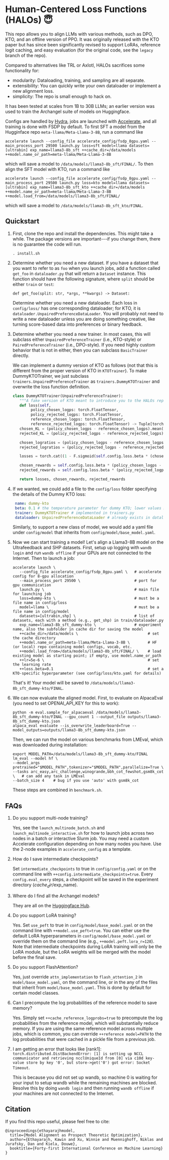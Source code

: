 
# **H**um**a**n-Centered **Lo**ss Functions (HALOs) :innocent:

This repo allows you to align LLMs with various methods, such as DPO, KTO, and an offline version of PPO.
It was originally released with the KTO paper but has since been significantly revised to support LoRAs, reference logit caching, and easy evaluation (for the original code, see the `legacy` branch of the repo).

Compared to alternatives like TRL or Axlotl, HALOs sacrifices some functionality for:
- modularity: Dataloading, training, and sampling are all separate.
- extensibility: You can quickly write your own dataloader or implement a new alignment loss.
- simplicity: The repo is small enough to hack on.

It has been tested at scales from 1B to 30B LLMs; an earlier version was used to train the Archangel suite of models on Huggingface.

Configs are handled by [Hydra](https://hydra.cc/), jobs are launched with [Accelerate](https://huggingface.co/docs/accelerate/en/index), and all training is done with FSDP by default. To first SFT a model from the Hugginface repo `meta-llama/Meta-Llama-3-8B`, run a command like

```accelerate launch --config_file accelerate_config/fsdp_8gpu.yaml --main_process_port 29500 launch.py loss=sft model=llama datasets=[ultrabin] exp_name=llama3-8b_sft ++cache_dir=/data/models ++model.name_or_path=meta-llama/Meta-Llama-3-8B```

which will save a model to `/data/models/llama3-8b_sft/FINAL/`. To then align the SFT model with KTO, run a command like

```accelerate launch --config_file accelerate_config/fsdp_8gpu.yaml --main_process_port 29500 launch.py loss=kto model=llama datasets=[ultrabin] exp_name=llama3-8b_sft_kto ++cache_dir=/data/models ++model.name_or_path=meta-llama/Meta-Llama-3-8B ++model.load_from=/data/models/llama3-8b_sft/FINAL/```

which will save a model to `/data/models/llama3-8b_sft_kto/FINAL`.


## Quickstart

1. First, clone the repo and install the dependencies. This might take a while. The package versions are important---if you change them, there is no guarantee the code will run.

   ```console
   . install.sh
   ```

2. Determine whether you need a new dataset. If you have a dataset that you want to refer to as `foo` when you launch jobs, add a function called `get_foo` in `dataloader.py` that will return a `Dataset` instance. This function should have the following signature, where `split` should be either `train` or `test`:

   ```def get_foo(split: str, *args, **kwargs) -> Dataset:```
    
   Determine whether you need a new dataloader. Each loss in `config/loss/` has one corresponding dataloader; for KTO, it is `dataloader.UnpairedPreferenceDataLoader`. You will probably not need to write a new dataloader unless you are doing something creative, like turning score-based data into preferences or binary feedback. 

3. Determine whether you need a new trainer. In most cases, this will subclass either `UnpairedPreferenceTrainer` (i.e., KTO-style) or `PairedPreferenceTrainer` (i.e., DPO-style). If you need highly custom behavior that is not in either, then you can subclass `BasicTrainer` directly.

   We can implement a dummy version of KTO as follows (not that this is different from the proper version of KTO in `KTOTrainer`). To make DummyKTOTrainer, we just subclass `trainers.UnpairedPreferenceTrainer` as `trainers.DummyKTOTrainer` and overwrite the loss function definition. 

   ```python
   class DummyKTOTrainer(UnpairedPreferenceTrainer):
      """A fake version of KTO meant to introduce you to the HALOs repo."""
      def loss(self,
           policy_chosen_logps: torch.FloatTensor,
           policy_rejected_logps: torch.FloatTensor,
           reference_chosen_logps: torch.FloatTensor,
           reference_rejected_logps: torch.FloatTensor) -> Tuple[torch.FloatTensor, torch.FloatTensor, torch.FloatTensor]:
      chosen_KL = (policy_chosen_logps - reference_chosen_logps).mean().clamp(min=0)
      rejected_KL = (policy_rejected_logps - reference_rejected_logps).mean().clamp(min=0)

      chosen_logratios = (policy_chosen_logps - reference_chosen_logps)
      rejected_logratios = (policy_rejected_logps - reference_rejected_logps)

      losses = torch.cat((1 - F.sigmoid(self.config.loss.beta * (chosen_logratios - rejected_KL)), 1 - F.sigmoid(self.config.loss.beta * (chosen_KL - rejected_logratios))), 0)

      chosen_rewards = self.config.loss.beta * (policy_chosen_logps - reference_chosen_logps).detach()
      rejected_rewards = self.config.loss.beta * (policy_rejected_logps - reference_rejected_logps).detach()

      return losses, chosen_rewards, rejected_rewards
   ```

4. If we wanted, we could add a file to the `config/loss` folder specifying the details of the Dummy KTO loss:

   ```yaml
    name: dummy-kto
    beta: 0.1 # the temperature parameter for dummy KTO; lower values mean we care less about the reference model
    trainer: DummyKTOTrainer # implemented in trainers.py
    dataloader: UnpairedPreferenceDataLoader # already exists in dataloaders.py
    ```
    
    Similarly, to support a new class of model, we would add a yaml file under `config/model` that inherits from `config/model/base_model.yaml`.

5. Now we can start training a model! Let's align a Llama3-8B model on the Ultrafeedback and SHP datasets. First, setup up logging with `wandb login` and run `wandb offline` if your GPUs are not connected to the Internet. Then to launch a job:

   ```console
   accelerate launch \
      --config_file accelerate_config/fsdp_8gpu.yaml \   # accelerate config for 8-gpu allocation
      --main_process_port 29500 \                        # port for gpu communication
      launch.py \                                        # main file for launching job
      loss=dummy-kto \                                   # must be a file name in config/loss
      model=llama \                                      # must be a file name in config/model
      datasets=[ultrabin,shp] \                          # list of datasets, each with a method (e.g., get_shp) in train/dataloader.py
      exp_name=llama3-8b_sft_dummy-kto \                 # experiment name, also the subfolder in cache dir for saving the model          
      ++cache_dir=/data/models \                               # set the cache directory 
      ++model.name_or_path=meta-llama/Meta-Llama-3-8B \        # HF (or local) repo containing model configs, vocab, etc.
      ++model.load_from=/data/models/llama3-8b_sft/FINAL/ \    # load existing model as starting point; if empty, use model.name_or_path
      ++lr=5e-6 \                                              # set the learning rate
      ++loss.beta=0.1                                          # set a KTO-specific hyperparameter (see config/loss/kto.yaml for details)
   ```

   That's it! Your model will be saved to `/data/models/llama3-8b_sft_dummy-kto/FINAL`.

6. We can now evaluate the aligned model. First, to evaluate on AlpacaEval (you need to set OPENAI_API_KEY for this to work):

   ```console
   python -m eval.sample_for_alpacaeval /data/models/llama3-8b_sft_dummy-kto/FINAL --gpu_count 1 --output_file outputs/llama3-8b_sft_dummy-kto.json
   alpaca_eval evaluate --is_overwrite_leaderboard=True --model_outputs=outputs/llama3-8b_sft_dummy-kto.json
   ```

   Then, we can run the model on various benchmarks from LMEval, which was downloaded during installation:

   ```console
   export MODEL_PATH=/data/models/llama3-8b_sft_dummy-kto/FINAL
   lm_eval --model hf \
   --model_args pretrained="$MODEL_PATH",tokenizer="$MODEL_PATH",parallelize=True \
   --tasks arc_easy,arc_challenge,winogrande,bbh_cot_fewshot,gsm8k_cot \   # can add any task in LMEval
   --batch_size 4    # bug if you use 'auto' with gsm8k_cot
   ```

   These steps are combined in `benchmark.sh`.


## FAQs

1. Do you support multi-node training?

   Yes, see the `launch_multinode_batch.sh` and `launch_multinode_interactive.sh` for how to launch jobs across two nodes in a batch or interactive Slurm job. You may need a custom Accelerate configuration depending on how many nodes you have. Use the 2-node examples in `accelerate_config` as a template.

2. How do I save intermediate checkpoints?

   Set `intermediate_checkpoints` to true in `config/config.yaml` or on the command line with `++config.intermediate_checkpoints=true`.
   Every `config.eval_every` steps, a checkpoint will be saved in the experiment directory ($cache_dir/$exp_name).

3. Where do I find all the Archangel models?

   They are all on the [Huggingface Hub](https://huggingface.co/collections/ContextualAI/archangel-65bd45029fa020161b052430).

4. Do you support LoRA training?

   Yes. Set `use_peft` to true in `config/model/base_model.yaml` or on the command line with `++model.use_peft=true`. You can either use the default LoRA hyperparameters in `config/model/base_model.yaml` or override them on the command line (e.g., `++model.peft.lora_r=128`). Note that intermediate checkpoints during LoRA training will only be the LoRA module, but the LoRA weights will be merged with the model before the final save.

5. Do you support FlashAttention?

   Yes, just override `attn_implementation` to `flash_attention_2` in `model/base_model.yaml`, on the command line, or in the any of the files that inherit from `model/base_model.yaml`. This is done by default for certain model classes.

6. Can I precompute the log probabilities of the reference model to save memory?

   Yes. Simply set `++cache_reference_logprobs=true` to precompute the log probabilities from the reference model, which will substantially reduce memory. If you are using the same reference model across multiple jobs, which is common, you can override `++reference model=PATH` to the log probabilities that were cached in a pickle file from a previous job.

7. I am getting an error that looks like [rank1]: `torch.distributed.DistBackendError: [1] is setting up NCCL communicator and retrieving ncclUniqueId from [0] via c10d key-value store by key '0', but store->get('0') got error: Socket Timeout`.

   This is because you did not set up wandb, so machine 0 is waiting for your input to setup wandb while the remaining machines are blocked. Resolve this by doing `wandb login` and then running `wandb offline` if your machines are not connected to the Internet.

   
## Citation

If you find this repo useful, please feel free to cite:

```
@inproceedings{ethayarajhmodel,
  title={Model Alignment as Prospect Theoretic Optimization},
  author={Ethayarajh, Kawin and Xu, Winnie and Muennighoff, Niklas and Jurafsky, Dan and Kiela, Douwe},
  booktitle={Forty-first International Conference on Machine Learning}
}
```
